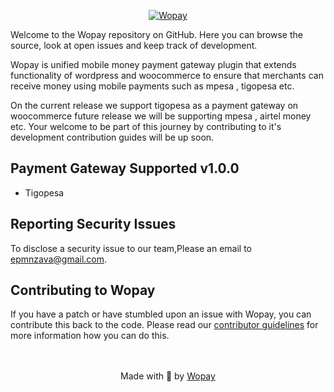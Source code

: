 

<p align="center"><a href="https://github.com/dbrax/wopay"><img src="https://github.com/dbrax/wopay/blob/main/assets/wopay.png" alt="Wopay"></a></p>



Welcome to the Wopay repository on GitHub. Here you can browse the source, look at open issues and keep track of development. 

Wopay is unified mobile money payment gateway plugin that extends functionality of wordpress and  woocommerce to ensure that merchants can receive money using mobile payments such as mpesa , tigopesa etc.

On the current release we support tigopesa as a payment gateway on woocommerce future release we will be supporting mpesa , airtel money etc. Your welcome to be part of this journey by contributing to it's development contribution guides will be up soon. 


## Payment Gateway Supported v1.0.0
- Tigopesa 

## Reporting Security Issues
To disclose a security issue to our team,Please an email to epmnzava@gmail.com.



## Contributing to Wopay
If you have a patch or have stumbled upon an issue with Wopay, you can contribute this back to the code. Please read our [contributor guidelines](https://github.com/dbrax/wopay/blob/main/CONTRIBUTING.md) for more information how you can do this.

<p align="center">
    <br/><br/>
    Made with 💜 by <a href="https://github.com/dbrax/wopay">Wopay</a>
</p>


